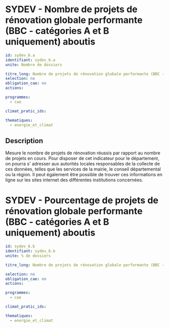 # SYDEV - Nombre de projets de rénovation globale performante (BBC - catégories A et B uniquement) aboutis
```yaml
id: sydev_6.a
identifiant: sydev_6.a
unite: Nombre de dossiers

titre_long: Nombre de projets de rénovation globale performante (BBC - catégories A et B uniquement) aboutis
selection: no
obligation_cae: no
actions:

programmes:
  - cae

climat_pratic_ids:

thematiques:
  - energie_et_climat
```
## Description
Mesure le nombre de projets de rénovation réussis par rapport au nombre de projets en cours. Pour disposer de cet indicateur pour le département, on pourra s' adresser aux autorités locales responsables de la collecte de ces données, telles que les services de la mairie, le conseil départemental ou la région. Il peut également être possible de trouver ces informations en ligne sur les sites internet des différentes institutions concernées.

# SYDEV - Pourcentage de projets de rénovation globale performante (BBC - catégories A et B uniquement) aboutis
```yaml
id: sydev_6.b
identifiant: sydev_6.b
unite: % de dossiers

titre_long: Nombre de projets de rénovation globale performante (BBC - catégories A et B uniquement) aboutis / nombre dossiers en cours (en %)

selection: no
obligation_cae: no
actions:

programmes:
  - cae

climat_pratic_ids:

thematiques:
  - energie_et_climat

